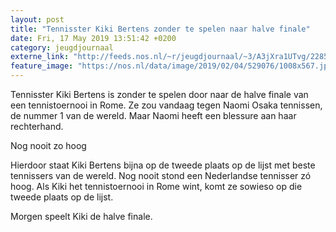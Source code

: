 ```yaml
---
layout: post
title: "Tennisster Kiki Bertens zonder te spelen naar halve finale"
date: Fri, 17 May 2019 13:51:42 +0200
category: jeugdjournaal
externe_link: "http://feeds.nos.nl/~r/jeugdjournaal/~3/A3jXra1UTvg/2285110"
feature_image: "https://nos.nl/data/image/2019/02/04/529076/1008x567.jpg"
---
```


<p>Tennisster Kiki Bertens is zonder te spelen door naar de halve finale van een tennistoernooi in Rome. Ze zou vandaag tegen Naomi Osaka tennissen, de nummer 1 van de wereld. Maar Naomi heeft een blessure aan haar rechterhand.</p>
<p>Nog nooit zo hoog</p>
<p>Hierdoor staat Kiki Bertens bijna op de tweede plaats op de lijst met beste tennissers van de wereld. Nog nooit stond een Nederlandse tennisser zó hoog. Als Kiki het tennistoernooi in Rome wint, komt ze sowieso op die tweede plaats op de lijst.</p>
<p>Morgen speelt Kiki de halve finale.</p><img src="http://feeds.feedburner.com/~r/jeugdjournaal/~4/A3jXra1UTvg" height="1" width="1" alt=""/>

